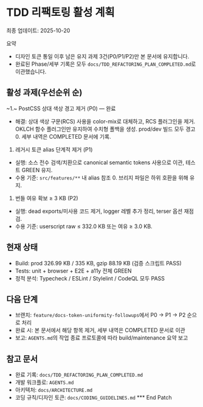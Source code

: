 # TDD 리팩토링 활성 계획

최종 업데이트: 2025-10-20

요약

- 디자인 토큰 통일 이후 남은 유지 과제 3건(P0/P1/P2)만 본 문서에 유지합니다.
- 완료된 Phase/세부 기록은 모두 `docs/TDD_REFACTORING_PLAN_COMPLETED.md`로
  이관했습니다.

## 활성 과제(우선순위 순)

~1.~ PostCSS 상대 색상 경고 제거 (P0) — 완료

- 해결: 상대 색상 구문(RCS) 사용을 color-mix로 대체하고, RCS 플러그인을 제거.
  OKLCH 함수 플러그인만 유지하여 수치형 폴백을 생성. prod/dev 빌드 모두 경고 0.
  세부 내역은 COMPLETED 문서에 기록.

1. 레거시 토큰 alias 단계적 제거 (P1)

- 실행: 소스 전수 검색/치환으로 canonical semantic tokens 사용으로 이관, 테스트
  GREEN 유지.
- 수용 기준: `src/features/**` 내 alias 참조 0. 브리지 파일은 하위 호환을 위해
  유지.

1. 번들 여유 확보 ≥ 3 KB (P2)

- 실행: dead exports/미사용 코드 제거, logger 레벨 추가 정리, terser 옵션
  재점검.
- 수용 기준: userscript raw ≤ 332.0 KB 또는 여유 ≥ 3.0 KB.

## 현재 상태

- Build: prod 326.99 KB / 335 KB, gzip 88.19 KB (검증 스크립트 PASS)
- Tests: unit + browser + E2E + a11y 전체 GREEN
- 정적 분석: Typecheck / ESLint / Stylelint / CodeQL 모두 PASS

## 다음 단계

- 브랜치: `feature/docs-token-uniformity-followups`에서 P0 → P1 → P2 순으로 처리
- 완료 시: 본 문서에서 해당 항목 제거, 세부 내역은 COMPLETED 문서로 이관
- 보고: `AGENTS.md`의 작업 종료 프로토콜에 따라 build/maintenance 요약 보고

## 참고 문서

- 완료 기록: `docs/TDD_REFACTORING_PLAN_COMPLETED.md`
- 개발 워크플로: `AGENTS.md`
- 아키텍처: `docs/ARCHITECTURE.md`
- 코딩 규칙/디자인 토큰: `docs/CODING_GUIDELINES.md` \*\*\* End Patch

